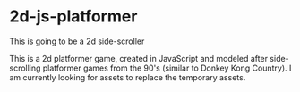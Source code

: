 ﻿# 2d-js-platformer

This is going to be a 2d side-scroller

This is a 2d platformer game, created in JavaScript and modeled after side-scrolling platformer games from the 90's (similar to Donkey Kong Country). I am currently looking for assets to replace the temporary assets.
